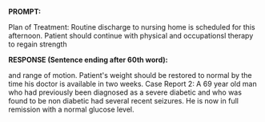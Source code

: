 **PROMPT:**

Plan of Treatment:  Routine discharge to nursing home is scheduled for this afternoon. Patient should continue with physical and occupationsl therapy to regain strength

**RESPONSE (Sentence ending after 60th word):**

and range of motion. Patient's weight should be restored to normal by the time his doctor is available in two weeks. Case Report 2: A 69 year old man who had previously been diagnosed as a severe diabetic and who was found to be non diabetic had several recent seizures. He is now in full remission with a normal glucose level. 